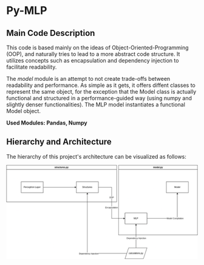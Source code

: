 # Py-MLP

## Main Code Description

This code is based mainly on the ideas of Object-Oriented-Programming (OOP), and naturally tries to lead to a more abstract code structure. It utilizes concepts such as encapsulation and dependency injection to facilitate readability.

The *model* module is an attempt to not create trade-offs between readability and performance. As simple as it gets, it offers diffent classes to represent the same object, for the exception that the Model class is actually functional and structured in a performance-guided way (using numpy and slightly denser functionalities). The MLP model instantiates a functional Model object.

**Used Modules: Pandas, Numpy**
## Hierarchy and Architecture

The hierarchy of this project's architecture can be visualized as follows:

![calculations.py->structures.py->model.py<-calculations.py](assets/py-mlp.drawio.png)
